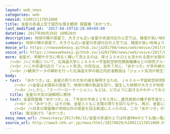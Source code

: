 ```yaml
---
layout: web_news
categories: web
newsid: k10011117851000
title: 金星の赤道上空で猛烈な風を観測 探査機「あかつき」
last_modified_at: '2017-08-29T18:28:00+09:00'
datetime: 2017年08月29日 18時28分
description: 地球の隣の惑星で、大きさも近い金星の赤道付近の上空では、緯度が高い地域よりも強い猛烈な風が吹き荒れる時期があることが、金星探査機「あかつき」による観測で明らかになりました。金星では、自転の速度をはるかに超える「スーパーローテーション」と呼ばれる風が吹いていることがわかっていて、今回の観測結果は、そのメカニズムの一端を明らかにするものとして注目されます。
summary: 地球の隣の惑星で、大きさも近い金星の赤道付近の上空では、緯度が高い地域よりも強い猛烈な風が吹き荒れる時期があることが、金星探査機「あかつき」による観測で明らかになりました。金星では、自転の速度をはるかに超える「スーパーローテーション」と呼ばれる風が吹いていることがわかっていて、今回の観測結果は、そのメカニズムの一端を明らかにするものとして注目されます。
movie_url: https://newswebeasy.github.io/ja201708/news/web/movie/2017/08/31/k10011117851000.mp4
voice_url: https://newswebeasy.github.io/ja201708/news/web/voice/2017/08/31/k10011117851000.mp3
more: 金星が、早朝や夕方に明るく輝いて見えるのは、厚さ２０キロとも言われる雲が太陽の光を反射するためで、その雲は、自転の速度の数十倍にも及ぶ「スーパーローテーション」と呼ばれる強い風に流されていることがわかっています。<br
  /><br />この風について、北海道大学とＪＡＸＡ＝宇宙航空研究開発機構などの研究グループが、金星探査機「あかつき」によって観測したところ、風の強さは緯度によって異なり、赤道付近の高さ４５キロから６０キロの上空では、高緯度地域よりも強い、秒速９０メートルという猛烈な風が吹き荒れる時期があることが明らかになりました。<br
  /><br />この赤道付近の「ジェット気流」の存在は、去年７月に、「あかつき」が赤外線カメラを使って撮影した画像から明らかになったもので、これまで一定と考えられてきた「スーパーローテーション」の風の強さが、緯度によって大きく異なることが初めてわかったということです。<br
  /><br />観測データの解析を行った北海道大学の堀之内武准教授は「ジェット気流が発生する仕組みがわかれば、金星の大気の謎の解明に大きく近づくはずだ」と話しています。
body:
- text: 「あかつき」は、金星の周りの大気の謎を解明するため、ＪＡＸＡ＝宇宙航空研究開発機構がおよそ１５０億円かけて開発した日本で初めての金星探査機です。重さはおよそ５００キロ、本体は、１辺が１メートルから１．５メートルの箱形で、搭載した５台のカメラと気温や蒸気の分布を調べる装置で観測を行います。<br
    /><br />金星は太陽系の惑星で、地球の隣の軌道を回り、誕生した時期や大きさが地球とほぼ同じのため、地球の「双子星」とも呼ばれています。しかし、金星の大気は地球とは大きく異なり、大気の９６％以上を占める二酸化炭素の影響で、地表付近の気温が摂氏４６０度と高温になっているほか、上空には厚さが２０キロにも及ぶ硫酸の雲があり、「スーパーローテーション」と呼ばれる猛烈な風が吹き荒れています。<br
    /><br />しかし、「スーパーローテーション」などは、どのように起きるかわかっておらず、「あかつき」には、こうした謎の解明が期待されています。
  title: 金星の大気の謎解明に期待
- text: 金星探査機「あかつき」は、７年前の平成２２年５月に、鹿児島県の種子島宇宙センターからＨ２Ａロケットで打ち上げられました。およそ半年間かけて金星に接近し、その年の１２月に金星を回る軌道への投入が試みられましたが、メインエンジンが噴射中に壊れ、投入は失敗しました。<br
    /><br />「あかつき」はその後、金星とともに太陽の周りを回りながら、再び、金星に近づく５年後を待ちました。そして、おととし１２月、金星の上空５００キロ付近で残された４基の小型エンジンを２０分余り噴射させて、軌道への投入に再挑戦し、成功しました。<br
    /><br />日本の探査機が地球以外の惑星を回る軌道に入ったのは、この「あかつき」が初めてでした。また、深刻なトラブルを起こした日本の探査機が復活を遂げたのも、機体を大きく損傷しながら７年前に地球に帰還した小惑星探査機「はやぶさ」以来でした。「あかつき」は現在も、金星をおよそ１０日間で回るだ円軌道を移動しながら、観測を続けています。
  title: 復活遂げた「あかつき」
easy_news_url: /news/easy/2017/08/31/金星の赤道の上では秒速90mのとても強い風/
source_url: http://www3.nhk.or.jp/news/html/20170829/k10011117851000.html
...
```

